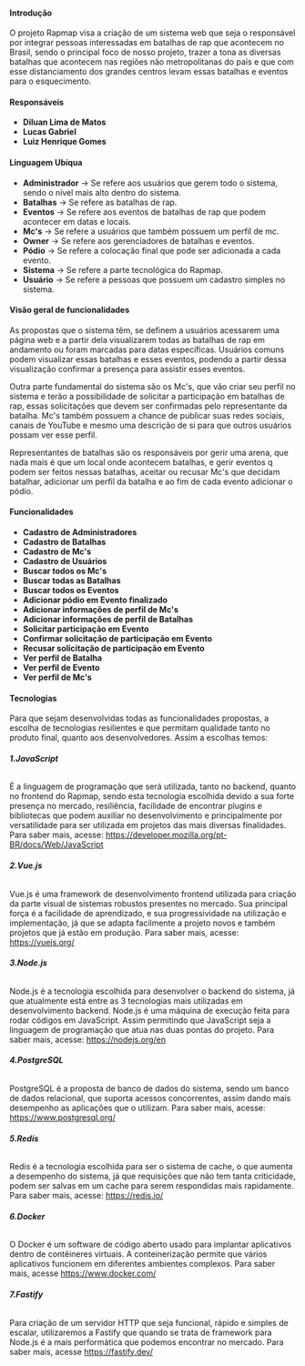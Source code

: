 
#### **Introdução**

O projeto Rapmap visa a criação de um sistema web que seja o responsável por integrar pessoas interessadas em batalhas de rap que acontecem no Brasil, sendo o principal foco de nosso projeto, trazer a tona as diversas batalhas que acontecem nas regiões não metropolitanas do país e que com esse distanciamento dos grandes centros levam essas batalhas e eventos para o esquecimento.

#### **Responsáveis**

- **Diluan Lima de Matos**
- **Lucas Gabriel**
- **Luiz Henrique Gomes**

#### **Linguagem Ubíqua**

- **Administrador** -> Se refere aos usuários que gerem todo o sistema, sendo o nível mais alto dentro do sistema.
- **Batalhas** -> Se refere as batalhas de rap.
- **Eventos** -> Se refere aos eventos de batalhas de rap que podem acontecer em datas e locais.
- **Mc's** -> Se refere a usuários que também possuem um perfil de mc.
- **Owner** -> Se refere aos gerenciadores de batalhas e eventos.
- **Pódio** -> Se refere a colocação final que pode ser adicionada a cada evento.
- **Sistema** -> Se refere a parte tecnológica do Rapmap.
- **Usuário** -> Se refere a pessoas que possuem um cadastro simples no sistema.



#### **Visão geral de funcionalidades**

As propostas que o sistema têm, se definem a usuários acessarem uma página web e a partir dela visualizarem todas as batalhas de rap em andamento ou foram marcadas para datas específicas. Usuários comuns podem visualizar essas batalhas e esses eventos, podendo a partir dessa visualização confirmar a presença para assistir esses eventos.

Outra parte fundamental do sistema são os Mc's, que vão criar seu perfil no sistema e terão a possibilidade de solicitar a participação em batalhas de rap, essas solicitações que devem ser confirmadas pelo representante da batalha. Mc's também possuem a chance de publicar suas redes sociais, canais de YouTube e mesmo uma descrição de si para que outros usuários possam ver esse perfil.

Representantes de batalhas são os responsáveis por gerir uma arena, que nada mais é que um local onde acontecem batalhas, e gerir eventos q podem ser feitos nessas batalhas, aceitar ou recusar Mc's que decidam batalhar, adicionar um perfil da batalha e ao fim de cada evento adicionar o pódio.

#### **Funcionalidades**

- **Cadastro de Administradores**
- **Cadastro de Batalhas**
- **Cadastro de Mc's**
- **Cadastro de Usuários**
- **Buscar todos os Mc's** 
- **Buscar todas as Batalhas**
- **Buscar todos os Eventos**
- **Adicionar pódio em Evento finalizado**
- **Adicionar informações de perfil de Mc's**
- **Adicionar informações de perfil de Batalhas**
- **Solicitar participação em Evento**
- **Confirmar solicitação de participação em Evento**
- **Recusar solicitação de participação em Evento**
- **Ver perfil de Batalha**
- **Ver perfil de Evento**
- **Ver perfil de Mc's**


#### **Tecnologias**

Para que sejam desenvolvidas todas as funcionalidades propostas, a escolha de tecnologias resilientes e que permitam qualidade tanto no produto final, quanto aos desenvolvedores. Assim a escolhas temos: 

###### **1.JavaScript**

É a linguagem de programação que será utilizada, tanto no backend, quanto no frontend do Rapmap, sendo esta tecnologia escolhida devido a sua forte presença no mercado, resiliência, facilidade de encontrar plugins e bibliotecas que podem auxiliar no desenvolvimento e principalmente por versatilidade para ser utilizada em projetos das mais diversas finalidades.
Para saber mais, acesse: https://developer.mozilla.org/pt-BR/docs/Web/JavaScript

###### **2.Vue.js**

Vue.js é uma framework de desenvolvimento frontend utilizada para criação da parte visual de sistemas robustos presentes no mercado. Sua principal força é a facilidade de aprendizado, e sua progressividade na utilização  e implementação, já que se adapta facilmente a projeto novos e também projetos que já estão em produção.
Para saber mais, acesse: https://vuejs.org/

###### **3.Node.js**

Node.js é a tecnologia escolhida para desenvolver o backend do sistema, já que atualmente está entre as 3 tecnologias mais utilizadas em desenvolvimento backend.
Node.js é uma máquina de execução feita para rodar códigos em JavaScript. Assim permitindo que JavaScript seja a linguagem de programação que atua nas duas pontas do projeto.
Para saber mais, acesse: https://nodejs.org/en

###### **4.PostgreSQL**

PostgreSQL é a proposta de banco de dados do sistema, sendo um banco de dados relacional, que suporta acessos concorrentes, assim dando mais desempenho as aplicações que o utilizam.
Para saber mais, acesse: https://www.postgresql.org/

###### **5.Redis**

Redis é a tecnologia escolhida para ser o sistema de cache, o que aumenta a desempenho do sistema, já que requisições que não tem tanta criticidade, podem ser salvas em um cache para serem respondidas mais rapidamente.
Para saber mais, acesse: https://redis.io/

###### **6.Docker**

O Docker é um software de código aberto usado para implantar aplicativos dentro de contêineres virtuais. A conteinerização permite que vários aplicativos funcionem em diferentes ambientes complexos.
Para saber mais, acesse https://www.docker.com/

###### **7.Fastify**

Para criação de um servidor HTTP que seja funcional, rápido e simples de escalar, utilizaremos a Fastify que quando se trata de framework para Node.js é a mais performática que podemos encontrar no mercado.
Para saber mais, acesse https://fastify.dev/
